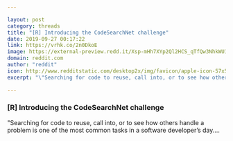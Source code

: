 ```yaml
---

layout: post
category: threads
title: "[R] Introducing the CodeSearchNet challenge"
date: 2019-09-27 00:17:22
link: https://vrhk.co/2n0DkoE
image: https://external-preview.redd.it/Xsp-mHh7XYp2Ql2HCS_qTfQw3NhkWU1sP-Buxq9tacY.jpg?width=1200&height=628.272251309&auto=webp&s=ab0a1ed9fa4c7fd736f78dd130eb5ee5e2d7daa0
domain: reddit.com
author: "reddit"
icon: http://www.redditstatic.com/desktop2x/img/favicon/apple-icon-57x57.png
excerpt: "\"Searching for code to reuse, call into, or to see how others handle a problem is one of the most common tasks in a software developer’s day...."

---
```


### [R] Introducing the CodeSearchNet challenge

"Searching for code to reuse, call into, or to see how others handle a problem is one of the most common tasks in a software developer’s day....